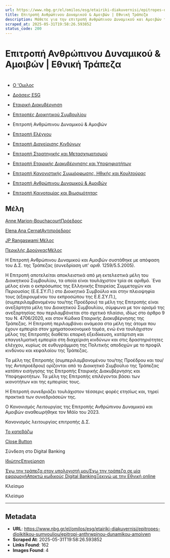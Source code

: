 ```yaml
---
url: https://www.nbg.gr/el/omilos/esg/etairiki-diakuvernisi/epitropes-dioikitikou-sumvouliou/epitropi-anthrwpinou-dunamikou-amoivwn
title: Επιτροπή Ανθρώπινου Δυναμικού & Αμοιβών | Εθνική Τράπεζα
description: Μάθετε για την επιτροπή Ανθρώπινου Δυναμικού και Αμοιβών της Εθνικής Τράπεζας. Μπείτε στο site για περισσότερες πληροφορίες!
scraped_at: 2025-05-31T19:58:26.593852
status_code: 200
---
```


# Επιτροπή Ανθρώπινου Δυναμικού & Αμοιβών | Εθνική Τράπεζα

# 

  * [Ο 'Ομιλος](/el/omilos)
  * [Δράσεις ESG](/el/omilos/esg)
  * [Εταιρική Διακυβέρνηση](/el/omilos/esg/etairiki-diakuvernisi)
  * [Επιτροπές Διοικητικού Συμβουλίου](/el/omilos/esg/etairiki-diakuvernisi/epitropes-dioikitikou-sumvouliou)
  * Επιτροπή Ανθρώπινου Δυναμικού & Αμοιβών 

  * [Επιτροπή Ελέγχου](/el/omilos/esg/etairiki-diakuvernisi/epitropes-dioikitikou-sumvouliou/epitropi-elegxou)
  * [Επιτροπή Διαχείρισης Κινδύνων](/el/omilos/esg/etairiki-diakuvernisi/epitropes-dioikitikou-sumvouliou/epitropi-diaxeirisis-kindunwn)
  * [Επιτροπή Στρατηγικής και Μετασχηματισμού](/el/omilos/esg/etairiki-diakuvernisi/epitropes-dioikitikou-sumvouliou/epitropi-stratigikis-metasximatismou)
  * [Επιτροπή Εταιρικής Διακυβέρνησης και Υποψηφιοτήτων](/el/omilos/esg/etairiki-diakuvernisi/epitropes-dioikitikou-sumvouliou/epitropi-etairikis-diakuvernusis-upopsifiotitwn)
  * [Επιτροπή Κανονιστικής Συμμόρφωσης, Ηθικής και Κουλτούρας](/el/omilos/esg/etairiki-diakuvernisi/epitropes-dioikitikou-sumvouliou/epitropi-kanonistikis-summorfosis-ithikis-kai-koultouras)
  * [Επιτροπή Ανθρώπινου Δυναμικού & Αμοιβών](/el/omilos/esg/etairiki-diakuvernisi/epitropes-dioikitikou-sumvouliou/epitropi-anthrwpinou-dunamikou-amoivwn)
  * [Επιτροπή Καινοτομίας και Βιωσιμότητας](/el/omilos/esg/etairiki-diakuvernisi/epitropes-dioikitikou-sumvouliou/epitropi-kainotomias-kai-viosimotiitas)

## Μέλη

[](/el/omilos/esg/etairiki-diakuvernisi/epitropes-dioikitikou-sumvouliou/epitropi-anthrwpinou-dunamikou-amoivwn/bouchacourt-chair)

[Anne Marion-BouchacourtΠρόεδρος](/el/omilos/esg/etairiki-diakuvernisi/epitropes-dioikitikou-sumvouliou/epitropi-anthrwpinou-dunamikou-amoivwn/bouchacourt-chair)

[](/el/omilos/esg/etairiki-diakuvernisi/epitropes-dioikitikou-sumvouliou/epitropi-anthrwpinou-dunamikou-amoivwn/cernat-vice-chair)

[Elena Ana CernatΑντιπρόεδρος](/el/omilos/esg/etairiki-diakuvernisi/epitropes-dioikitikou-sumvouliou/epitropi-anthrwpinou-dunamikou-amoivwn/cernat-vice-chair)

[](/el/omilos/esg/etairiki-diakuvernisi/epitropes-dioikitikou-sumvouliou/epitropi-anthrwpinou-dunamikou-amoivwn/jp-member)

[JP Rangaswami Μέλος](/el/omilos/esg/etairiki-diakuvernisi/epitropes-dioikitikou-sumvouliou/epitropi-anthrwpinou-dunamikou-amoivwn/jp-member)

[](/el/omilos/esg/etairiki-diakuvernisi/epitropes-dioikitikou-sumvouliou/epitropi-anthrwpinou-dunamikou-amoivwn/drougkas-member)

[Περικλής ΔρούγκαςΜέλος](/el/omilos/esg/etairiki-diakuvernisi/epitropes-dioikitikou-sumvouliou/epitropi-anthrwpinou-dunamikou-amoivwn/drougkas-member)

Η Επιτροπή Ανθρώπινου Δυναμικού και Αμοιβών συστάθηκε με απόφαση του Δ.Σ. της Τράπεζας (συνεδρίαση υπ' αριθ. 1259/5.5.2005).  
  
Η Επιτροπή αποτελείται αποκλειστικά από μη εκτελεστικά μέλη του Διοικητικού Συμβουλίου, τα οποία είναι τουλάχιστον τρία σε αριθμό. ΄Ενα μέλος είναι ο εκπρόσωπος της Ελληνικής Εταιρείας Συμμετοχών και Περιουσίας (Ε.Ε.ΣΥ.Π.) στο Διοικητικό Συμβούλιο και στην πλειοψηφία τους (εξαιρουμένου του εκπροσώπου της Ε.Ε.ΣΥ.Π.), (συμπεριλαμβανομένου του/της Προέδρου) τα μέλη της Επιτροπής είναι ανεξάρτητα μέλη του Διοικητικού Συμβουλίου, σύμφωνα με τον ορισμό της ανεξαρτησίας που περιλαμβάνεται στο σχετικό πλαίσιο, ιδίως στο άρθρο 9 του Ν. 4706/2020, και στον Κώδικα Εταιρικής Διακυβέρνησης της Τράπεζας. Η Επιτροπή περιλαμβάνει ανάμεσα στα μέλη της άτομα που έχουν εμπειρία στον χρηματοοικονομικό τομέα, ενώ ένα τουλάχιστον μέλος της Επιτροπής διαθέτει επαρκή εξειδίκευση, κατάρτιση και επαγγελματική εμπειρία στη διαχείριση κινδύνων και στις δραστηριότητες ελέγχου, κυρίως σε ευθυγράμμιση της Πολιτικής αποδοχών με το προφίλ κινδύνου και κεφαλαίου της Τράπεζας.  
  
Τα μέλη της Επιτροπής (συμπεριλαμβανομένου του/της Προέδρου και του/της Αντιπροέδρου) ορίζονται από το Διοικητικό Συμβούλιο της Τράπεζας κατόπιν εισήγησης της Επιτροπής Εταιρικής Διακυβέρνησης και Υποψηφιοτήτων. Τα μέλη της Επιτροπής επιλέγονται βάσει των ικανοτήτων και της εμπειρίας τους.  
  
Η Επιτροπή συνεδριάζει τουλάχιστον τέσσερις φορές ετησίως και, τηρεί πρακτικά των συνεδριάσεών της.  
  
Ο Κανονισμός Λειτουργίας της Επιτροπής Ανθρώπινου Δυναμικού και Αμοιβών αναθεωρήθηκε τον Μάϊο του 2023.

Κανονισμός λειτουργίας επιτροπής Δ.Σ.

[Το κατεβάζω](https://www.nbg.gr/-/jssmedia/Files/Group/Compliance/Greek-files/epitropi_anthrwpinou_dunamikou_amoivwn_GR.pdf?rev=ac2b1065ef05411eb6d1a995b1573063)

[Close Button](#)

Σύνδεση στο Digital Banking

[Ιδιώτης](https://ibank.nbg.gr/web/?loginType=retail)[Επιχείρηση](https://ibank.nbg.gr/web/?loginType=corporate)

[Έχω την τράπεζα στον υπολογιστή μου](/el/idiwtes/kathimerines-sunallages/digital-banking/internet-banking)[Έχω την τράπεζα σε μία εφαρμογή](/el/idiwtes/kathimerines-sunallages/digital-banking/mobile-banking)[Αποκτώ κωδικούς Digital Banking](/el/idiwtes/kathimerines-sunallages/digital-banking/dunatotites-internet-mobile-banking/ekdosi-kwdikwn-digital-banking)[Ξεκινώ με την Εθνική online](/el/idiwtes/kathimerines-sunallages/digital-banking/ksekiniste-me-thn-ethniki-online)

Κλείσιμο

Κλείσιμο

---

## Metadata

- **URL**: https://www.nbg.gr/el/omilos/esg/etairiki-diakuvernisi/epitropes-dioikitikou-sumvouliou/epitropi-anthrwpinou-dunamikou-amoivwn
- **Scraped At**: 2025-05-31T19:58:26.593852
- **Links Found**: 162
- **Images Found**: 4
